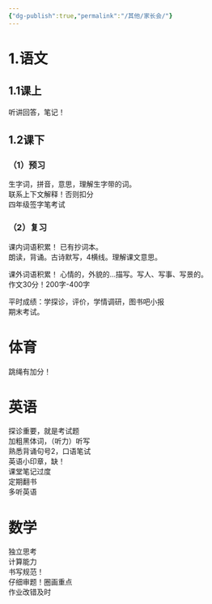```yaml
---
{"dg-publish":true,"permalink":"/其他/家长会/"}
---
```


# 1.语文

## 1.1课上

听讲回答，笔记！

## 1.2课下

### （1）预习

生字词，拼音，意思，理解生字带的词。  
联系上下文解释！否则扣分  
四年级签字笔考试

### （2）复习

课内词语积累！
已有抄词本。  
朗读，背诵。古诗默写，4横线。理解课文意思。  

课外词语积累！
心情的，外貌的…描写。写人、写事、写景的。  
作文30分！200字-400字

平时成绩：学探诊，评价，学情调研，图书吧小报  
期末考试。

# 体育

跳绳有加分！

# 英语

探诊重要，就是考试题  
加粗黑体词，（听力）听写  
熟悉背诵句号2，口语笔试  
英语小印章，缺！  
课堂笔记过度  
定期翻书  
多听英语

# 数学

独立思考  
计算能力  
书写规范！  
仔细审题！圈画重点  
作业改错及时